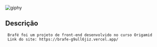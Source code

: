 
![giphy](https://user-images.githubusercontent.com/41626780/87858711-3d151500-c906-11ea-9bad-052253ac7ffa.gif)

##                                         Descrição
     Brafé foi um projeto de front-end desenvolvido no curso Origamid
     Link do site: https://brafe-g9ull6jiz.vercel.app/
 
